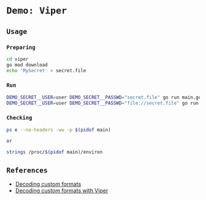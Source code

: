 
# `Demo: Viper`

## `Usage`

### `Preparing`

```bash
cd viper
go mod download
echo 'MySecret' > secret.file
```

### `Run`

```bash
DEMO_SECRET__USER=user DEMO_SECRET__PASSWD="secret.file" go run main.go
DEMO_SECRET__USER=user DEMO_SECRET__PASSWD="file://secret.file" go run main.go
```

### `Checking`

```bash
ps e --no-headers -ww -p $(pidof main)

or

strings /proc/$(pidof main)/environ
```

## `References`

- [Decoding custom formats](https://github.com/spf13/viper?tab=readme-ov-file#decoding-custom-formats)
- [Decoding custom formats with Viper](https://sagikazarmark.hu/blog/decoding-custom-formats-with-viper/)

